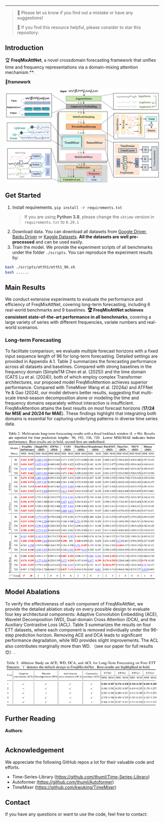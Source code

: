 
---
>
> 🙋 Please let us know if you find out a mistake or have any suggestions!
> 
> 🌟 If you find this resource helpful, please consider to star this repository:

## Introduction
🏆 **FreqMixAttNet**, a novel crossdomain forecasting framework that unifies time and frequency representations via a domain-mixing attention mechanism.**.

🌟**framework** 
<p align="center">
<img src="./figures/flowchart.png"  alt="" align=center />
</p>




## Get Started

1. Install requirements. ```pip install -r requirements.txt```
    > If you are using **Python 3.8**, please change the `sktime` version in `requirements.txt` to `0.29.1`
2. Download data. You can download all datasets from [Google Driver](https://drive.google.com/u/0/uc?id=1NF7VEefXCmXuWNbnNe858WvQAkJ_7wuP&export=download), [Baidu Driver](https://pan.baidu.com/share/init?surl=r3KhGd0Q9PJIUZdfEYoymg&pwd=i9iy) or [Kaggle Datasets](https://www.kaggle.com/datasets/wentixiaogege/time-series-dataset). **All the datasets are well pre-processed** and can be used easily.
3. Train the model. We provide the experiment scripts of all benchmarks under the folder `./scripts`. You can reproduce the experiment results by:

```bash
bash ./scripts/etth1/etth1_96.sh
bash ......
```

## Main Results
We conduct extensive experiments to evaluate the performance and efficiency of FreqMixAttNet, covering long-term forecasting, including 6 real-world benchmarks and 9 baselines.
**🏆 FreqMixAttNet achieves consistent state-of-the-art performance in all benchmarks**, covering a large variety of series with different frequencies, variate numbers and real-world scenarios.

### Long-term Forecasting

To facilitate comparison, we evaluate multiple forecast horizons with a fixed input sequence length of 96 for long-term forecasting. Detailed settings are provided in Appendix A.1. Table 2 summarizes the forecasting performance across all datasets and baselines. Compared with strong baselines in the frequency domain (SimpleTM Chen et al. (2025)) and the time domain (CATS Lu et al. (2024)), both of which employ complex Transformer architectures, our proposed model FreqMixAttention achieves superior performance. Compared with TimeMixer Wang et al. (2024a) and ATFNet Ye & Gao (2024), our model delivers better results, suggesting that multi-scale trend–season decomposition alone or modeling the time and frequency domains separately without interaction is insufficient. FreqMixAttention attains the best results on most forecast horizons (**17/24 for MSE and 20/24 for MAE**). These findings highlight that integrating both domains is essential for capturing underlying patterns in diverse time series data.

<p align="center">
<img src="./figures/main.png"  alt="" align=center />
</p>


## Model Abalations

To verify the effectiveness of each component of FreqMixAttNet, we provide the detailed ablation study on every possible design to evaluate four key architectural components: Adaptive Convolution Embedding (ACE), Wavelet Decomposition (WD), Dual-domain Cross Attention
(DCA), and the Auxiliary Contrastive Loss (ACL). Table 3 summarizes the results on four ETT datasets, where each component is removed individually under the 96-step prediction horizon. Removing ACE and DCA leads to significant performance degradation, while WD provides slight improvements. The ACL also contributes marginally more than WD. （see our paper for full results 😊）.

<p align="center">
<img src="./figures/ablation.png"  alt="" align=center />
</p>


## Further Reading

**Authors**: 

```bibtex


```

## Acknowledgement

We appreciate the following GitHub repos a lot for their valuable code and efforts.
- Time-Series-Library (https://github.com/thuml/Time-Series-Library)
- Autoformer (https://github.com/thuml/Autoformer)
- TimeMixer (https://github.com/kwuking/TimeMixer)

## Contact

If you have any questions or want to use the code, feel free to contact:

